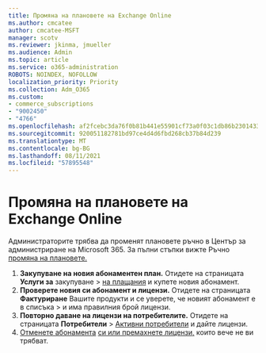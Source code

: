 ```yaml
---
title: Промяна на плановете на Exchange Online
ms.author: cmcatee
author: cmcatee-MSFT
manager: scotv
ms.reviewer: jkinma, jmueller
ms.audience: Admin
ms.topic: article
ms.service: o365-administration
ROBOTS: NOINDEX, NOFOLLOW
localization_priority: Priority
ms.collection: Adm_O365
ms.custom:
- commerce_subscriptions
- "9002450"
- "4766"
ms.openlocfilehash: af2fcebc3da76f0b81b441e55901cf73a0f03c1db86b23014332673d77cde88e
ms.sourcegitcommit: 920051182781bd97ce4d4d6fbd268cb37b84d239
ms.translationtype: MT
ms.contentlocale: bg-BG
ms.lasthandoff: 08/11/2021
ms.locfileid: "57895548"
---
```

# <a name="change-exchange-online-plans"></a>Промяна на плановете на Exchange Online

Администраторите трябва да променят плановете ръчно в Център за администриране на Microsoft 365. За пълни стъпки вижте Ръчно [промяна на плановете.](https://docs.microsoft.com/microsoft-365/commerce/subscriptions/change-plans-manually)

1. **Закупуване на новия абонаментен план.** Отидете на страницата **Услуги за** закупуване  >  [на плащания](https://go.microsoft.com/fwlink/p/?linkid=868433) и купете новия абонамент.
2. **Проверете новия си абонамент и лицензи.** Отидете на страницата **Фактуриране** Вашите продукти и се уверете, че новият абонамент е в списъка  >  [](https://go.microsoft.com/fwlink/p/?linkid=842054) и има правилния брой лицензи.
3. **Повторно даване на лицензи на потребителите.** Отидете на страницата **Потребители**  >  [Активни потребители](https://go.microsoft.com/fwlink/p/?linkid=834822) и дайте лицензи.
4. [Отменете абонамента](https://docs.microsoft.com/microsoft-365/commerce/subscriptions/cancel-your-subscription) [си или премахнете лицензи,](https://docs.microsoft.com/microsoft-365/commerce/licenses/buy-licenses) които вече не ви трябват.